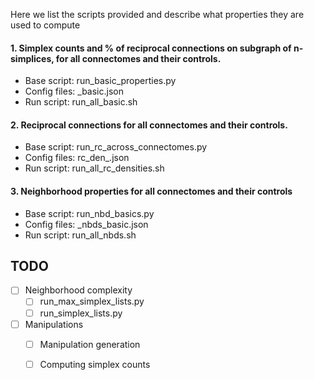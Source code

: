 
Here we list the scripts provided and describe what properties they are used to compute

####  1. Simplex counts and % of reciprocal connections on subgraph of n-simplices, for all connectomes and their controls. 

- Base script:  run_basic_properties.py
- Config files: <connectome>_basic.json
- Run script: run_all_basic.sh  

 ####  2. Reciprocal connections for all connectomes and their controls. 

- Base script: run_rc_across_connectomes.py
- Config files: rc_den_<connectome>.json
- Run script:  run_all_rc_densities.sh 


 ####  3. Neighborhood properties for all connectomes and their controls 

- Base script: run_nbd_basics.py
- Config files: <connectome>_nbds_basic.json
- Run script:  run_all_nbds.sh


## TODO

- [ ] Neighborhood complexity
  - [ ] run_max_simplex_lists.py
  - [ ] run_simplex_lists.py
- [ ] Manipulations
  - [ ] Manipulation generation
  - [ ] Computing simplex counts  




